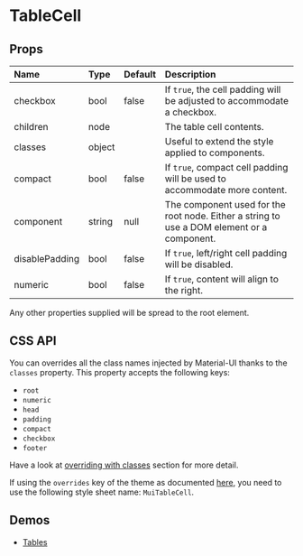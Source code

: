 <!--- This documentation is automatically generated, do not try to edit it. -->

# TableCell



## Props
| Name | Type | Default | Description |
|:-----|:-----|:--------|:------------|
| checkbox | bool | false | If `true`, the cell padding will be adjusted to accommodate a checkbox. |
| children | node |  | The table cell contents. |
| classes | object |  | Useful to extend the style applied to components. |
| compact | bool | false | If `true`, compact cell padding will be used to accommodate more content. |
| component | string | null | The component used for the root node. Either a string to use a DOM element or a component. |
| disablePadding | bool | false | If `true`, left/right cell padding will be disabled. |
| numeric | bool | false | If `true`, content will align to the right. |

Any other properties supplied will be spread to the root element.

## CSS API

You can overrides all the class names injected by Material-UI thanks to the `classes` property.
This property accepts the following keys:
- `root`
- `numeric`
- `head`
- `padding`
- `compact`
- `checkbox`
- `footer`

Have a look at [overriding with classes](/customization/overrides#overriding-with-classes)
section for more detail.

If using the `overrides` key of the theme as documented
[here](/customization/themes#customizing-all-instances-of-a-component-type),
you need to use the following style sheet name: `MuiTableCell`.

## Demos

- [Tables](/demos/tables)
